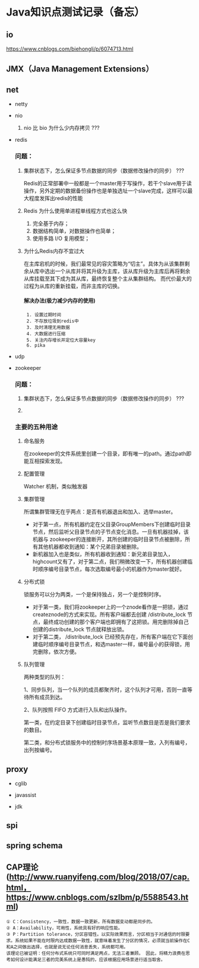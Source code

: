 # Java知识点测试记录（备忘）

## io

https://www.cnblogs.com/biehongli/p/6074713.html

## JMX（Java Management Extensions）

## net

* netty

* nio
    1. nio 比 bio 为什么少内存拷贝 ???

* redis
    ### 问题：
    1. 集群状态下，怎么保证多节点数据的同步（数据修改操作的同步） ???
        
        Redis的正常部署中一般都是一个master用于写操作，若干个slave用于读操作，另外定期的数据备份操作也是单独选址一个slave完成，这样可以最大程度发挥出redis的性能
    2. Redis 为什么使用单进程单线程方式也这么快
        1. 完全基于内存；
        2. 数据结构简单，对数据操作也简单；
        3. 使用多路 I/O 复用模型；
    3. 为什么Redis内存不宜过大
        
        在主库宕机的时候，我们最常见的容灾策略为“切主”。具体为从该集群剩余从库中选出一个从库并将其升级为主库，该从库升级为主库后再将剩余从库挂载至其下成为其从库，最终恢复整个主从集群结构。
        而代价最大的过程为从库的重新挂载，而非主库的切换。
        
        #### 解决办法(极力减少内存的使用)
        
            1. 设置过期时间
            2. 不存放垃圾到redis中
            3. 及时清理无用数据
            4. 大数据进行压缩
            5. 关注内存增长并定位大容量key
            6. pika
* udp

* zookeeper
    ### 问题：
    1. 集群状态下，怎么保证多节点数据的同步（数据修改操作的同步） ???
        
    2. 
    
    ### 主要的五种用途

    1. 命名服务
    
        在zookeeper的文件系统里创建一个目录，即有唯一的path。通过path即能互相探索发现。
    
    2. 配置管理
        
        Watcher 机制，类似触发器
        
    3. 集群管理
    
        所谓集群管理无在乎两点：是否有机器退出和加入、选举master。 
        * 对于第一点，所有机器约定在父目录GroupMembers下创建临时目录节点，然后监听父目录节点的子节点变化消息。一旦有机器挂掉，该机器与 zookeeper的连接断开，其所创建的临时目录节点被删除，所有其他机器都收到通知：某个兄弟目录被删除。
        * 新机器加入也是类似，所有机器收到通知：新兄弟目录加入，highcount又有了，对于第二点，我们稍微改变一下，所有机器创建临时顺序编号目录节点，每次选取编号最小的机器作为master就好。
    
    4. 分布式锁
    
        锁服务可以分为两类，一个是保持独占，另一个是控制时序。
        
        * 对于第一类，我们将zookeeper上的一个znode看作是一把锁，通过createznode的方式来实现。所有客户端都去创建 /distribute_lock 节点，最终成功创建的那个客户端也即拥有了这把锁。用完删除掉自己创建的distribute_lock 节点就释放出锁。
        * 对于第二类， /distribute_lock 已经预先存在，所有客户端在它下面创建临时顺序编号目录节点，和选master一样，编号最小的获得锁，用完删除，依次方便。
    
    5. 队列管理
    
        两种类型的队列：
        
        1、同步队列，当一个队列的成员都聚齐时，这个队列才可用，否则一直等待所有成员到达。 

        2、队列按照 FIFO 方式进行入队和出队操作。 
        
        第一类，在约定目录下创建临时目录节点，监听节点数目是否是我们要求的数目。 
        
        第二类，和分布式锁服务中的控制时序场景基本原理一致，入列有编号，出列按编号。

## proxy

* cglib

* javassist

* jdk

## spi

## spring schema

## CAP理论(http://www.ruanyifeng.com/blog/2018/07/cap.html，https://www.cnblogs.com/szlbm/p/5588543.html)
    ① C：Consistency，一致性，数据一致更新，所有数据变动都是同步的。
    ② A：Availability，可用性，系统具有好的响应性能。
    ③ P：Partition tolerance，分区容错性。以实际效果而言，分区相当于对通信的时限要求。系统如果不能在时限内达成数据一致性，就意味着发生了分区的情况，必须就当前操作在C和A之间做出选择，也就是说无论任何消息丢失，系统都可用。
    该理论已被证明：任何分布式系统只可同时满足两点，无法三者兼顾。 因此，将精力浪费在思考如何设计能满足三者的完美系统上是愚钝的，应该根据应用场景进行适当取舍。
